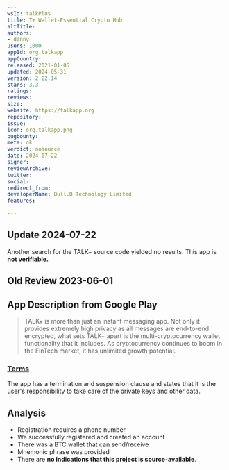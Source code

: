 ```yaml
---
wsId: talkPlus
title: T+ Wallet-Essential Crypto Hub
altTitle: 
authors:
- danny
users: 1000
appId: org.talkapp
appCountry: 
released: 2021-01-05
updated: 2024-05-31
version: 2.22.14
stars: 3.3
ratings: 
reviews: 
size: 
website: https://talkapp.org
repository: 
issue: 
icon: org.talkapp.png
bugbounty: 
meta: ok
verdict: nosource
date: 2024-07-22
signer: 
reviewArchive: 
twitter: 
social: 
redirect_from: 
developerName: Bull.B Technology Limited
features: 

---
```


## Update 2024-07-22

Another search for the TALK+ source code yielded no results. This app is **not verifiable.**

## Old Review 2023-06-01

## App Description from Google Play 

> TALK+ is more than just an instant messaging app. Not only it provides extremely high privacy as all messages are end-to-end encrypted, what sets TALK+ apart is the multi-cryptocurrency wallet functionality that it includes. As cryptocurrency continues to boom in the FinTech market, it has unlimited growth potential.

### [Terms](https://api.talkapp.org/storage/files/talk_tnc.pdf) 

The app has a termination and suspension clause and states that it is the user's responsibility to take care of the private keys and other data.

## Analysis 

- Registration requires a phone number 
- We successfully registered and created an account 
- There was a BTC wallet that can send/receive 
- Mnemonic phrase was provided 
- There are **no indications that this project is source-available**.
